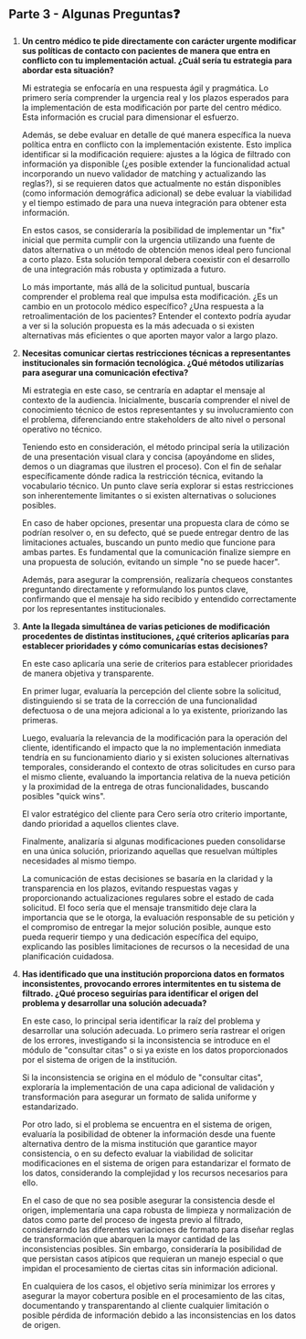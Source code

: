 ## Parte 3 - Algunas Preguntas❓

1. **Un centro médico te pide directamente con carácter urgente modificar sus políticas de contacto con pacientes de manera que entra en conflicto con tu implementación actual. ¿Cuál sería tu estrategia para abordar esta situación?**	
   
    Mi estrategia se enfocaría en una respuesta ágil y pragmática. Lo primero sería comprender la urgencia real y los plazos esperados para la implementación de esta modificación por parte del centro médico. Esta información es crucial para dimensionar el esfuerzo.

    Además, se debe evaluar en detalle de qué manera específica la nueva política entra en conflicto con la implementación existente. Esto implica identificar si la modificación requiere: ajustes a la lógica de filtrado con información ya disponible (¿es posible extender la funcionalidad actual incorporando un nuevo validador de matching y actualizando las reglas?), si se requieren datos que actualmente no están disponibles (como información demográfica adicional) se debe evaluar la viabilidad y el tiempo estimado de para una nueva integración para obtener esta información. 

    En estos casos, se consideraría la posibilidad de implementar un "fix" inicial que permita cumplir con la urgencia utilizando una fuente de datos alternativa o un método de obtención menos ideal pero funcional a corto plazo. Esta solución temporal debera coexistir con el desarrollo de una integración más robusta y optimizada a futuro. 

    Lo más importante, más allá de la solicitud puntual, buscaría comprender el problema real que impulsa esta modificación. ¿Es un cambio en un protocolo médico específico? ¿Una respuesta a la retroalimentación de los pacientes? Entender el contexto podría ayudar a ver si la solución propuesta es la más adecuada o si existen alternativas más eficientes o que aporten mayor valor a largo plazo.
   

2. **Necesitas comunicar ciertas restricciones técnicas a representantes institucionales sin formación tecnológica. ¿Qué métodos utilizarías para asegurar una comunicación efectiva?**

    Mi estrategia en este caso, se centraría en adaptar el mensaje al contexto de la audiencia. Inicialmente, buscaría comprender el nivel de conocimiento técnico de estos representantes y su involucramiento con el problema, diferenciando entre stakeholders de alto nivel o personal operativo no técnico. 

    Teniendo esto en consideración, el método principal sería la utilización de una presentación visual clara y concisa (apoyándome en slides, demos o un diagramas que ilustren el proceso). Con el fin de señalar específicamente dónde radica la restricción técnica, evitando la vocabulario técnico. Un punto clave sería explorar si estas restricciones son inherentemente limitantes o si existen alternativas o soluciones posibles. 

    En caso de haber opciones, presentar una propuesta clara de cómo se podrían resolver o, en su defecto, qué se puede entregar dentro de las limitaciones actuales, buscando un punto medio que funcione para ambas partes. Es fundamental que la comunicación finalize siempre en una propuesta de solución, evitando un simple "no se puede hacer".

    Además, para asegurar la comprensión, realizaría chequeos constantes preguntando directamente y reformulando los puntos clave, confirmando que el mensaje ha sido recibido y entendido correctamente por los representantes institucionales.

3. **Ante la llegada simultánea de varias peticiones de modificación procedentes de distintas instituciones, ¿qué criterios aplicarías para establecer prioridades y cómo comunicarías estas decisiones?**

    En este caso aplicaría una serie de criterios para establecer prioridades de manera objetiva y transparente. 

    En primer lugar, evaluaría la percepción del cliente sobre la solicitud, distinguiendo si se trata de la corrección de una funcionalidad defectuosa o de una mejora adicional a lo ya existente, priorizando las primeras.

    Luego, evaluaría la relevancia de la modificación para la operación del cliente, identificando el impacto que la no implementación inmediata tendría en su funcionamiento diario y si existen soluciones alternativas temporales, considerando el contexto de otras solicitudes en curso para el mismo cliente, evaluando la importancia relativa de la nueva petición y la proximidad de la entrega de otras funcionalidades, buscando posibles "quick wins". 

    El valor estratégico del cliente para Cero sería otro criterio importante, dando prioridad a aquellos clientes clave. 

    Finalmente, analizaría si algunas modificaciones pueden consolidarse en una única solución, priorizando aquellas que resuelvan múltiples necesidades al mismo tiempo.

    La comunicación de estas decisiones se basaría en la claridad y la transparencia en los plazos, evitando respuestas vagas y proporcionando actualizaciones regulares sobre el estado de cada solicitud. El foco sería que el mensaje transmitido deje clara la importancia que se le otorga, la evaluación responsable de su petición y el compromiso de entregar la mejor solución posible, aunque esto pueda requerir tiempo y una dedicación específica del equipo, explicando las posibles limitaciones de recursos o la necesidad de una planificación cuidadosa.

4. **Has identificado que una institución proporciona datos en formatos inconsistentes, provocando errores intermitentes en tu sistema de filtrado. ¿Qué proceso seguirías para identificar el origen del problema y desarrollar una solución adecuada?**

    En este caso, lo principal seria identificar la raíz del problema y desarrollar una solución adecuada. Lo primero sería rastrear el origen de los errores, investigando si la inconsistencia se introduce en el módulo de "consultar citas" o si ya existe en los datos proporcionados por el sistema de origen de la institución.

    Si la inconsistencia se origina en el módulo de "consultar citas", exploraría la implementación de una capa adicional de validación y transformación para asegurar un formato de salida uniforme y estandarizado. 

    Por otro lado, si el problema se encuentra en el sistema de origen, evaluaría la posibilidad de obtener la información desde una fuente alternativa dentro de la misma institución que garantice mayor consistencia, o en su defecto evaluar la viabilidad de solicitar modificaciones en el sistema de origen para estandarizar el formato de los datos, considerando la complejidad y los recursos necesarios para ello.

    En el caso de que no sea posible asegurar la consistencia desde el origen, implementaría una capa robusta de limpieza y normalización de datos como parte del proceso de ingesta previo al filtrado, considerarndo las diferentes variaciones de formato para diseñar reglas de transformación que abarquen la mayor cantidad de las inconsistencias posibles. Sin embargo, consideraría la posibilidad de que persistan casos atípicos que requieran un manejo especial o que impidan el procesamiento de ciertas citas sin información adicional. 

    En cualquiera de los casos, el objetivo sería minimizar los errores y asegurar la mayor cobertura posible en el procesamiento de las citas, documentando y transparentando al cliente cualquier limitación o posible pérdida de información debido a las inconsistencias en los datos de origen.